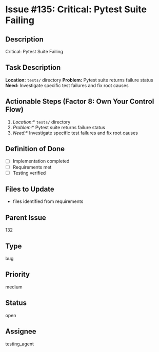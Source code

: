 # Issue #135: Critical: Pytest Suite Failing

## Description
Critical: Pytest Suite Failing

## Task Description  
**Location:** `tests/` directory
**Problem:** Pytest suite returns failure status
**Need:** Investigate specific test failures and fix root causes

## Actionable Steps (Factor 8: Own Your Control Flow)
1. *Location:** `tests/` directory
2. *Problem:** Pytest suite returns failure status
3. *Need:** Investigate specific test failures and fix root causes

## Definition of Done
- [ ] Implementation completed
- [ ] Requirements met
- [ ] Testing verified

## Files to Update
- files identified from requirements

## Parent Issue
132

## Type
bug

## Priority
medium

## Status
open

## Assignee
testing_agent
